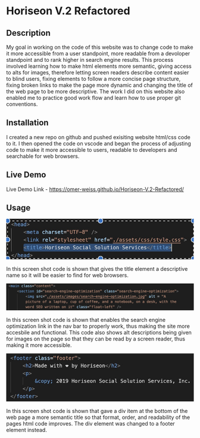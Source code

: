 # Horiseon V.2 Refactored

## Description

My goal in working on the code of this website was to change code to make it more accessible from a user standpoint, more readable from a devoloper standpoint and to rank higher in search engine results. This process involved learning how to make html elements more semantic, giving access to alts for images, therefore letting screen readers describe content easier to blind users, fixing elements to follow a more concise page structure, fixing broken links to make the page more dynamic and changing the title of the web page to be more descriptive. The work I did on this website also enabled me to practice good work flow and learn how to use proper git conventions.

## Installation

I created a new repo on github and pushed exisiting website html/css code to it. I then opened the code on vscode and began the process of adjusting code to make it more accessible to users, readable to developers and searchable for web browsers. 

## Live Demo

Live Demo Link - https://omer-weiss.github.io/Horiseon-V.2-Refactored/

## Usage

![Screenshot of title change](assets/images/descriptive-title.jpg)

 In this screen shot code is shown that gives the title element a descriptive name so it will be easier to find for web browsers. 

 ![Screenshot of alt description and broken link fixed](assets/images/alt-description.jpg) 

In this screen shot code is shown that enables the search engine optimization link in the nav bar to properly work, thus making the site more accesbile and functional. This code also shows alt descriptions being given for images on the page so that they can be read by a screen reader, thus making it more accessible. 

![Screenshot of footer semantic element](assets/images/footer.jpg)

In this screen shot code is shown that gave a div item at the bottom of the web page a more semantic title so that format, order, and readability of the pages html code improves. The div element was changed to a footer element instead.